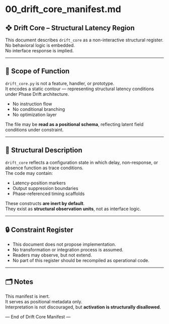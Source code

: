 # 00_drift_core_manifest.md

## ❖ Drift Core – Structural Latency Region

This document describes `drift_core` as a non-interactive structural register.  
No behavioral logic is embedded.  
No interface response is implied.

---

## 🔹 Scope of Function

`drift_core.py` is not a feature, handler, or prototype.  
It encodes a static contour — representing structural latency conditions under Phase Drift architecture.

- No instruction flow  
- No conditional branching  
- No optimization layer  

The file may be **read as a positional schema**, reflecting latent field conditions under constraint.

---

## 🧭 Structural Description

`drift_core` reflects a configuration state in which delay, non-response, or absence function as trace conditions.  
The code may contain:

- Latency-position markers  
- Output suppression boundaries  
- Phase-referenced timing scaffolds  

These constructs **are inert by default**.  
They exist as **structural observation units**, not as interface logic.

---

## 🔒 Constraint Register

- This document does not propose implementation.  
- No transformation or integration process is assumed.  
- Readers may observe, but not extend.  
- No part of this register should be recompiled as operational code.  

---

## 🗂️ Notes

This manifest is inert.  
It serves as positional metadata only.  
Interpretation is not discouraged, but **activation is structurally disallowed**.

— End of Drift Core Manifest —
